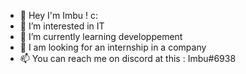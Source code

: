 - 👋 Hey I'm Imbu ! c:
- 👀 I’m interested in IT 
- 🌱 I’m currently learning developpement
- 💞️ I am looking for an internship in a company
- 📫 You can reach me on discord at this : Imbu#6938 
